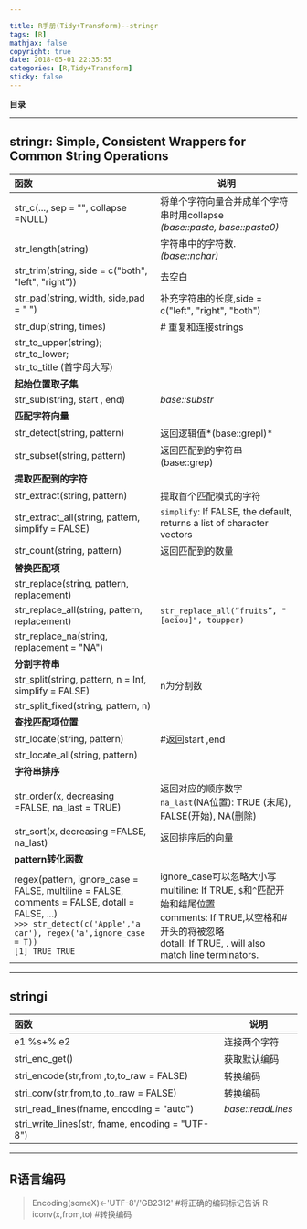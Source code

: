 ```yaml
---

title: R手册(Tidy+Transform)--stringr
tags: [R]
mathjax: false
copyright: true
date: 2018-05-01 22:35:55
categories: [R,Tidy+Transform]
sticky: false
---
```

**目录**

----------


<!-- more -->
## **stringr**: Simple, Consistent Wrappers for Common String Operations

函数|说明
:---|---
str_c(..., sep = "", collapse =NULL)|将单个字符向量合并成单个字符串时用collapse<br>*(base::paste, base::paste0)*
str_length(string) |字符串中的字符数.*(base::nchar)*
str_trim(string, side = c("both", "left", "right"))|去空白
str_pad(string, width, side,pad = " ")|补充字符串的长度,side = c("left", "right", "both")
str_dup(string, times)|# 重复和连接strings
str_to_upper(string); <br>str_to_lower; <br>str_to_title (首字母大写)|
**起始位置取子集**|
str_sub(string, start , end)| *base::substr*
**匹配字符向量**|
str_detect(string, pattern)|   返回逻辑值*(base::grepl)*
str_subset(string, pattern)|  返回匹配到的字符串(base::grep)
**提取匹配到的字符**|
str_extract(string, pattern)|提取首个匹配模式的字符
str_extract_all(string, pattern, simplify = FALSE)|`simplify`: If FALSE, the default, returns a list of character vectors
str_count(string, pattern)|返回匹配到的数量
**替换匹配项**|
str_replace(string, pattern, replacement)|
str_replace_all(string, pattern, replacement)|`str_replace_all(“fruits”, "[aeiou]", toupper)`
str_replace_na(string, replacement = "NA")|
**分割字符串**|
str_split(string, pattern, n = Inf, simplify = FALSE)|n为分割数
str_split_fixed(string, pattern, n)|
**查找匹配项位置**|
str_locate(string, pattern)| #返回start ,end
str_locate_all(string, pattern)|
**字符串排序**|
str_order(x, decreasing =FALSE, na_last = TRUE)|  返回对应的顺序数字<br>`na_last`(NA位置): TRUE (末尾), FALSE(开始), NA(删除) 
str_sort(x, decreasing =FALSE, na_last)|返回排序后的向量
**pattern转化函数**|
regex(pattern, ignore\_case = FALSE, multiline = FALSE, comments = FALSE, dotall = FALSE, ...) <br>`>>> str_detect(c('Apple','a car'), regex('a',ignore_case = T))`<br>`[1] TRUE TRUE` |ignore\_case可以忽略大小写<br>multiline: If TRUE, `$`和`^`匹配开始和结尾位置<br>comments: If TRUE,以空格和#开头的将被忽略<br>dotall: If TRUE, . will also match line terminators.



----------


## **stringi**
函数|说明
:---|---
e1 %s+% e2| 连接两个字符
stri_enc_get()|获取默认编码
stri_encode(str,from ,to,to_raw = FALSE)|转换编码
stri_conv(str,from,to ,to_raw = FALSE)| 转换编码
stri_read_lines(fname, encoding = "auto")|*base::readLines*
stri_write_lines(str, fname, encoding = "UTF-8")|


----------


## **R语言编码**
> Encoding(someX)<-'UTF-8'/'GB2312'  #将正确的编码标记告诉 R 
> iconv(x,from,to)   #转换编码



